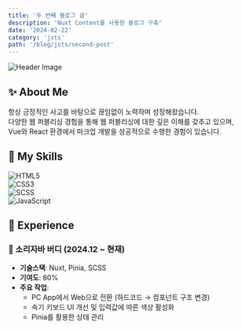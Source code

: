 ```yaml
---
title: '두 번째 블로그 글'
description: 'Nuxt Content를 사용한 블로그 구축'
date: '2024-02-22'
category: 'jsts'
path: '/blog/jsts/second-post'
---
```


![Header Image](https://capsule-render.vercel.app/api?type=waving&color=auto&height=300&section=header&text=JUNG%20HYEONJIN&fontSize=50&animation=fadeIn&fontAlignY=38&descAlignY=81&descAlign=-90&fontColor=fff)

## ✨ About Me

항상 긍정적인 사고를 바탕으로 끊임없이 노력하며 성장해왔습니다.  
다양한 웹 퍼블리싱 경험을 통해 웹 퍼블리싱에 대한 깊은 이해를 갖추고 있으며,  
Vue와 React 환경에서 마크업 개발을 성공적으로 수행한 경험이 있습니다.

## 🚀 My Skills

![HTML5](https://img.shields.io/badge/-HTML5-F05032?style=for-the-badge&logo=html5&logoColor=ffffff)  
![CSS3](https://img.shields.io/badge/-CSS3-007ACC?style=for-the-badge&logo=css3)  
![SCSS](https://img.shields.io/badge/Scss-cc6699?style=for-the-badge&logo=Sass&logoColor=white)  
![JavaScript](https://img.shields.io/badge/-JavaScript-%23F7DF1C?style=for-the-badge&logo=javascript&logoColor=000000)

## 📌 Experience

### 🏢 소리자바 버디 (2024.12 ~ 현재)

- **기술스택**: Nuxt, Pinia, SCSS
- **기여도**: 80%
- **주요 작업**:
  - PC App에서 Web으로 전환 (하드코드 → 컴포넌트 구조 변경)
  - 속기 키보드 UI 개선 및 입력값에 따른 색상 활성화
  - Pinia를 활용한 상태 관리
